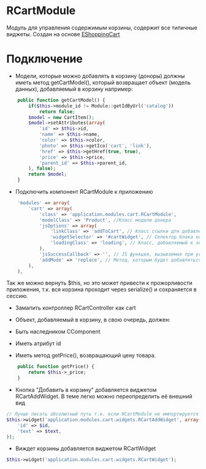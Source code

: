 RCartModule
==========

Модуль для управления содержимым корзины, содержит все типичные виджеты. Создан на основе [EShoppingCart](https://github.com/yiiext/shopping-cart-component)

Подключение
==========

* Модели, которые можно добавлять в корзину (доноры) должны иметь метод getCartModel(), который возвращает объект (модель данных), добавляемый в корзину например:

```php
	public function getCartModel() {
		if($this->module_id != Module::getIdByUrl('catalog'))
			return false;
		$model = new CartItem();
		$model->setAttributes(array(
			'id' => $this->id,
			'name' => $this->name,
			'color' => $this->color,
			'photo' => $this->getIco('cart', 'link'),
			'href' => $this->getHref(true, true),
			'price' => $this->price,
			'parent_id' => $this->parent_id,
		), false);
		return $model;
	}
```

* Подключить компонент RCartModule к приложению

```php
	'modules' => array(
        'cart' => array(
	        'class' => 'application.modules.cart.RCartModule',
	        'modelClass' => 'Product', //Класс модели донора
	        'jsOptions' => array(
	            'linkClass' => 'addToCart', // Класс ссылки для добавления/удаления
	            'widgetSelector' => '#cartWidget', // Селектор блока корзины, который выводится в RCartWidget
	            'loadingClass' => 'loading', // Класс, добавляемый к элементам при загрузке страницы
	        ),
	        'jsSuccessCallback' => '', // JS функция, вызываемая при успешном добавлении/удалении из корзины. Можно оставить пустым
	        'addMode' => 'replace', // Метод, которым будет добавляться довар в случае если он уже есть в корзине (add или replace)
        ),
    ),
```


Так же можно вернуть $this, но это может привести к прожорливости приложения, т.к. вся корзина проходит через serialize() и сохраняется в сессию.

* Замапить контроллер RCartController как cart

* Объект, добавляемый в корзину, в свою очередь, должен:
 * Быть наследником CComponent
 * Иметь атрибут id
 * Иметь метод getPrice(), возвращающий цену товара.

```php
	public function getPrice() {
		return $this->_price;
	}
```

* Кнопка "Добавить в корзину" добавляется виджетом RCartAddWidget. В теме легко можно переопределить её внешний вид

```php
// Лучше писать абсолютный путь т.к. если RCartModule не импортируется при инициализации приложения, короткий путь 'cart' будет недоступен
$this->widget('application.modules.cart.widgets.RCartAddWidget', array(
	'id' => $id,
	'text' => $text,
));
```

* Виждет корзины добавляется виджетом RCartWidget

```php
$this->widget('application.modules.cart.widgets.RCartWidget');
```